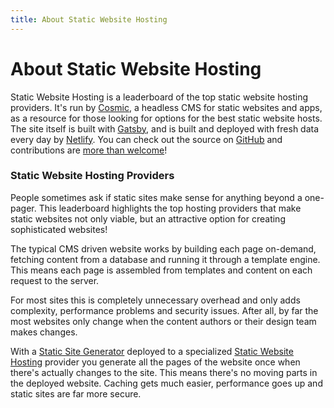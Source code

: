```yaml
---
title: About Static Website Hosting
---
```


# About Static Website Hosting

Static Website Hosting is a leaderboard of the top static website hosting providers. It's run by [Cosmic](https://www.cosmic.com), a headless CMS for static websites and apps, as a resource for those looking for options for the best static website hosts. The site itself is built with [Gatsby](https://www.gatsbyjs.org/), and is built and deployed with fresh data every day by [Netlify](https://www.netlify.com/). You can check out the source on [GitHub](https://github.com/cosmicjs/staticwebsitehosting.org) and contributions are [more than welcome](/contribute)!

### Static Website Hosting Providers

People sometimes ask if static sites make sense for anything beyond a one-pager. This leaderboard highlights the top hosting providers that make static websites not only viable, but an attractive option for creating sophisticated websites!

The typical CMS driven website works by building each page on-demand, fetching content from a database and running it through a template engine. This means each page is assembled from templates and content on each request to the server.

For most sites this is completely unnecessary overhead and only adds complexity, performance problems and security issues. After all, by far the most websites only change when the content authors or their design team makes changes.

With a [Static Site Generator](https://staticgen.com) deployed to a specialized [Static Website Hosting](https://staticgen.com) provider you generate all the pages of the website once when there's actually changes to the site. This means there's no moving parts in the deployed website. Caching gets much easier, performance goes up and static sites are far more secure.
